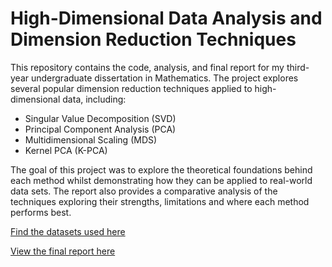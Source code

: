 # High-Dimensional Data Analysis and Dimension Reduction Techniques

This repository contains the code, analysis, and final report for my third-year undergraduate dissertation in Mathematics. The project explores several popular dimension reduction techniques applied to high-dimensional data, including:

- Singular Value Decomposition (SVD)
- Principal Component Analysis (PCA)
- Multidimensional Scaling (MDS)
- Kernel PCA (K-PCA)

The goal of this project was to explore the theoretical foundations behind each method whilst demonstrating how they can be applied to real-world data sets. The report also provides a comparative analysis of the techniques exploring their strengths, limitations and where each method performs best.

[Find the datasets used here](./data/)


[View the final report here](https://github.com/CianGoodwin/Dimension-Reduction-Techniques/blob/33b77a4236ad07e0aa1b06c81c9d509a0c9a27d0/High%20Dimensional%20Data%20Analysis%20and%20Dimension%20Reduction%20Techniques.pdf)
